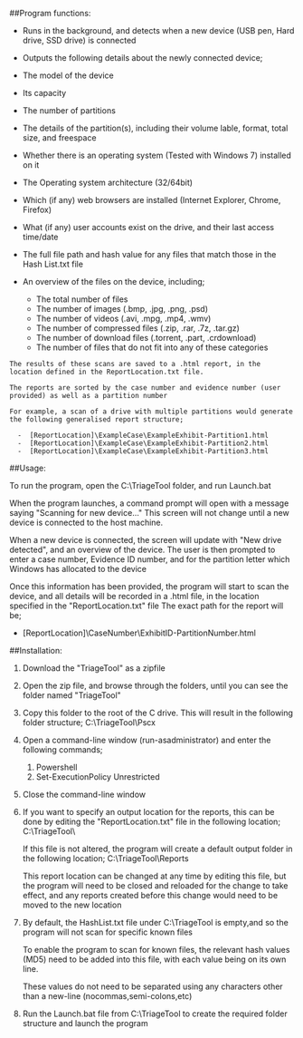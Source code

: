 ##Program functions:

-  Runs in the background, and detects when a new device (USB pen, Hard drive, SSD drive) is connected

-  Outputs the following details about the newly connected device;
  -  The model of the device
  -  Its capacity
  -  The number of partitions
  -  The details of the partition(s), including their volume lable, format, total size, and freespace
  -  Whether there is an operating system (Tested with Windows 7) installed on it
  -  The Operating system architecture (32/64bit)
  -  Which (if any) web browsers are installed (Internet Explorer, Chrome, Firefox)
  -  What (if any) user accounts exist on the drive, and their last access time/date
  -  The full file path and hash value for any files that match those in the Hash List.txt file
  -  An overview of the files on the device, including;
       -  The total number of files
       -  The number of images (.bmp, .jpg, .png, .psd)
       -  The number of videos (.avi, .mpg, .mp4, .wmv)
       -  The number of compressed files (.zip, .rar, .7z, .tar.gz)
       -  The number of download files (.torrent, .part, .crdownload)
       -  The number of files that do not fit into any of these categories

    The results of these scans are saved to a .html report, in the location defined in the ReportLocation.txt file.

    The reports are sorted by the case number and evidence number (user provided) as well as a partition number

    For example, a scan of a drive with multiple partitions would generate the following generalised report structure;
    
      -  [ReportLocation]\ExampleCase\ExampleExhibit-Partition1.html
      -  [ReportLocation]\ExampleCase\ExampleExhibit-Partition2.html
      -  [ReportLocation]\ExampleCase\ExampleExhibit-Partition3.html

##Usage:

To run the program, open the C:\TriageTool folder, and run Launch.bat

When the program launches, a command prompt will open with a message saying "Scanning for new device..."
This screen will not change until a new device is connected to the host machine.

When a new device is connected, the screen will update with "New drive detected", and an overview of the device.
The user is then prompted to enter a case number, Evidence ID number, and for the partition letter which Windows has allocated to the device

Once this information has been provided, the program will start to scan the device, and all details will be recorded in a .html file, in the location specified in the "ReportLocation.txt" file
The exact path for the report will be;
  -  [ReportLocation]\CaseNumber\ExhibitID-PartitionNumber.html

##Installation:

1.  Download the "TriageTool" as a zipfile

2.  Open the zip file, and browse through the folders, until you can see the folder named "TriageTool"

3.  Copy this folder to the root of the C drive. This will result in the following folder structure;
    C:\TriageTool\Pscx
  
4.  Open a command-line window (run-asadministrator) and enter the following commands;
       1. Powershell
       2. Set-ExecutionPolicy Unrestricted
      
5.  Close the command-line window

6.  If you want to specify an output location for the reports, this can be done by editing the "ReportLocation.txt" file in the following location;
    C:\TriageTool\

    If this file is not altered, the program will create a default output folder in the following location;
    C:\TriageTool\Reports

    This report location can be changed at any time by editing this file, but the program will need to be closed and reloaded for the change to take effect, and any reports created before this change would need to be moved to the new location

7.  By default, the HashList.txt file under C:\TriageTool is empty,and so the program will not scan for specific known files

    To enable the program to scan for known files, the relevant hash values (MD5) need to be added into this file, with each value being on its own line.

    These values do not need to be separated using any characters other than a new-line (nocommas,semi-colons,etc)

8.  Run the Launch.bat file from C:\TriageTool to create the required folder structure and launch the program
